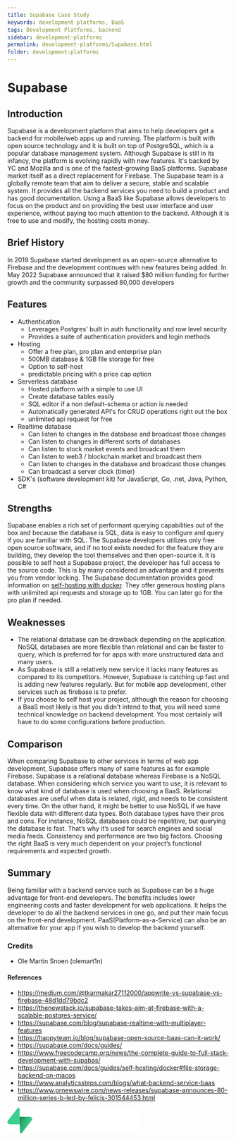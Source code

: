 ```yaml
---
title: Supabase Case Study
keywords: development platforms, BaaS
tags: Development Platforms, backend
sidebar: development-platforms
permalink: development-platforms/Supabase.html
folder: development-platforms
---
```


# Supabase

## Introduction

Supabase is a development platform that aims to help developers get a backend for mobile/web apps up and running.
The platform is built with open source technology and it is built on top of PostgreSQL, which is a popular database management system. Although Supabase is still in its infancy, the platform is evolving rapidly with new features. It's backed by YC and Mozilla and is one of the fastest-growing BaaS platforms. Supabase market itself as a direct replacement for Firebase. The Supabase team is a globally remote team that aim to deliver a secure, stable and scalable system.
It provides all the backend services you need to build a product and has good documentation.
Using a BaaS like Supabase allows developers to focus on the product and on providing the best user interface and user experience, without paying too much attention to the backend.
Although it is free to use and modify, the hosting costs money.

## Brief History

In 2019 Supabase started development as an open-source alternative to Firebase and the development continues with new features being added.
In May 2022 Supabase announced that it raised $80 million funding for further growth and the community surpassed 80,000 developers

## Features

-   Authentication
    -   Leverages Postgres' built in auth functionality and row level security
    -   Provides a suite of authentication providers and login methods
-   Hosting
    -   Offer a free plan, pro plan and enterprise plan
    -   500MB database & 1GB file storage for free
    -   Option to self-host
    -   predictable pricing with a price cap option
-   Serverless database
    -   Hosted platform with a simple to use UI
    -   Create database tables easily
    -   SQL editor if a non default-schema or action is needed
    -   Automatically generated API's for CRUD operations right out the box
    -   unlimited api request for free
-   Realtime database
    -   Can listen to changes in the database and broadcast those changes
    -   Can listen to changes in different sorts of databases
    -   Can listen to stock market events and broadcast them
    -   Can listen to web3 / blockchain market and broadcast them
    -   Can listen to changes in the database and broadcast those changes
    -   Can broadcast a server clock (timer)
-   SDK's (software development kit) for JavaScript, Go, .net, Java, Python, C#

## Strengths

Supabase enables a rich set of performant querying capabilities out of the box and because the database is SQL, data is easy to configure and query if you are familiar with SQL.
The Supabase developers utilizes only free open source software, and if no tool exists needed for the feature they are building, they develop the tool themselves and then open-source it.
It is possible to self host a Supabase project, the developer has full access to the source code. This is by many considered an advantage and it prevents you from vendor locking. The Supabase documentation provides good information on [self-hosting with docker](https://supabase.com/docs/guides/self-hosting/docker#file-storage-backend-on-macos).
They offer generous hosting plans with unlimited api requests and storage up to 1GB. You can later go for the pro plan if needed.

## Weaknesses

-   The relational database can be drawback depending on the application. NoSQL databases are more flexible than relational and can be faster to query, which is preferred for for apps with more unstructured data and many users.
-   As Supabase is still a relatively new service it lacks many features as compared to its competitors. However, Supabase is catching up fast and is adding new features regularly. But for mobile app development, other services such as firebase is to prefer.
-   If you choose to self host your project, although the reason for choosing a BaaS most likely is that you didn't intend to that, you will need some technical knowledge on backend development. You most certainly will have to do some configurations before production.

## Comparison

When comparing Supabase to other services in terms of web app development, Supabase offers many of same features as for example Firebase.
Supabase is a relational database whereas Firebase is a NoSQL database. When considering which service you want to use, it is relevant to know what kind of database is used when choosing a BaaS.
Relational databases are useful when data is related, rigid, and needs to be consistent every time. On the other hand, it might be better to use NoSQL if we have flexible data with different data types.
Both database types have their pros and cons. For instance, NoSQL databases could be repetitive, but querying the database is fast. That’s why it’s used for search engines and social media feeds. Consistency and performance are two big factors.
Choosing the right BaaS is very much dependent on your project’s functional requirements and expected growth.

## Summary

Being familiar with a backend service such as Supabase can be a huge advantage for front-end developers. The benefits includes lower engineering costs and faster development for web applications. It helps the developer to do all the backend services in one go, and put their main focus on the front-end development. PaaS(Platform-as-a-Service) can also be an alternative for your app if you wish to develop the backend yourself.

### Credits

-   Ole Martin Snoen (olemart1n)

#### References

-   https://medium.com/@tkarmakar27112000/appwrite-vs-supabase-vs-firebase-48d1dd79bdc2
-   https://thenewstack.io/supabase-takes-aim-at-firebase-with-a-scalable-postgres-service/
-   https://supabase.com/blog/supabase-realtime-with-multiplayer-features
-   https://happyteam.io/blog/supabase-open-source-baas-can-it-work/
-   https://supabase.com/docs/guides/
-   https://www.freecodecamp.org/news/the-complete-guide-to-full-stack-development-with-supabas/
-   https://supabase.com/docs/guides/self-hosting/docker#file-storage-backend-on-macos
-   https://www.analyticssteps.com/blogs/what-backend-service-baas
-   https://www.prnewswire.com/news-releases/supabase-announces-80-million-series-b-led-by-felicis-301544453.html

<a href="https://supabase.com/" align="center">

<img width="300" src="https://raw.githubusercontent.com/supabase/supabase/master/packages/common/assets/images/supabase-logo-wordmark--dark.svg#gh-dark-mode-only">

</a>
